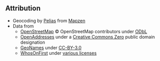 ## Attribution
* Geocoding by [Pelias](https://mapzen.com/pelias) from [Mapzen](https://mapzen.com)
* Data from
   * [OpenStreetMap](http://www.openstreetmap.org/copyright) © OpenStreetMap contributors under [ODbL](http://opendatacommons.org/licenses/odbl/)
   * [OpenAddresses](http://openaddresses.io) under a [Creative Commons Zero](https://github.com/openaddresses/openaddresses/blob/master/sources/LICENSE) public domain designation
   * [GeoNames](http://www.geonames.org/) under [CC-BY-3.0](https://creativecommons.org/licenses/by/2.0/)
   * [WhosOnFirst](https://www.whosonfirst.org/) under [various licenses](https://github.com/whosonfirst/whosonfirst-data/blob/master/LICENSE.md)
